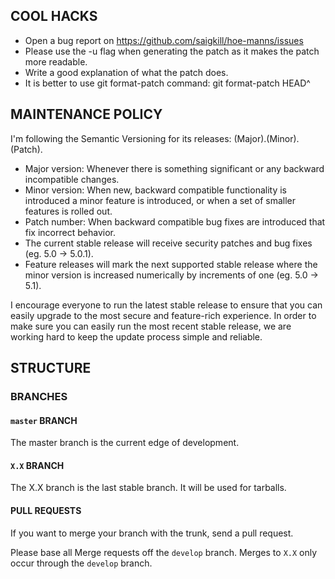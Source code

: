 ## COOL HACKS

* Open a bug report on https://github.com/saigkill/hoe-manns/issues
* Please use the -u flag when generating the patch as it makes the patch
  more readable.
* Write a good explanation of what the patch does.
* It is better to use git format-patch command: git format-patch HEAD^

## MAINTENANCE POLICY

I'm following the Semantic Versioning for its releases: (Major).(Minor).(Patch).

 * Major version: Whenever there is something significant or any backward
   incompatible changes.
 * Minor version: When new, backward compatible functionality is introduced a
   minor feature is introduced, or when a set of smaller features is rolled out.
 * Patch number: When backward compatible bug fixes are introduced that fix
   incorrect behavior.
 * The current stable release will receive security patches and bug fixes
   (eg. 5.0 -> 5.0.1).
 * Feature releases will mark the next supported stable release where the minor
   version is increased numerically by increments of one (eg. 5.0 -> 5.1).

I encourage everyone to run the latest stable release to ensure that you can
easily upgrade to the most secure and feature-rich experience. In order to
make sure you can easily run the most recent stable release, we are working
hard to keep the update process simple and reliable.

## STRUCTURE

### BRANCHES

#### `master` BRANCH
The master branch is the current edge of development.

#### `X.X` BRANCH
The X.X branch is the last stable branch. It will be used for tarballs.

#### PULL REQUESTS
If you want to merge your branch with the trunk, send a pull request.

Please base all Merge requests off the `develop` branch. Merges to
`X.X` only occur through the `develop` branch.
